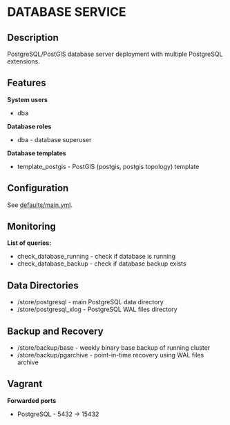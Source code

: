 # DATABASE SERVICE

## Description
PostgreSQL/PostGIS database server deployment with multiple PostgreSQL
extensions.

## Features
**System users**
* dba

**Database roles**
* dba              - database superuser

**Database templates**
* template_postgis - PostGIS (postgis, postgis topology) template

## Configuration
See [defaults/main.yml](defaults/main.yml).

## Monitoring
**List of queries:**
* check_database_running  - check if database is running
* check_database_backup   - check if database backup exists

## Data Directories
* /store/postgresql       - main PostgreSQL data directory
* /store/postgresql_xlog  - PostgreSQL WAL files directory

## Backup and Recovery
* /store/backup/base      - weekly binary base backup of running cluster
* /store/backup/pgarchive - point-in-time recovery using WAL files archive

## Vagrant
**Forwarded ports**
* PostgreSQL       - 5432 -> 15432
